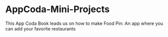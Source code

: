 # AppCoda-Mini-Projects
This App Coda Book leads us on how to make Food Pin: An app where you can add your favorite restaurants
